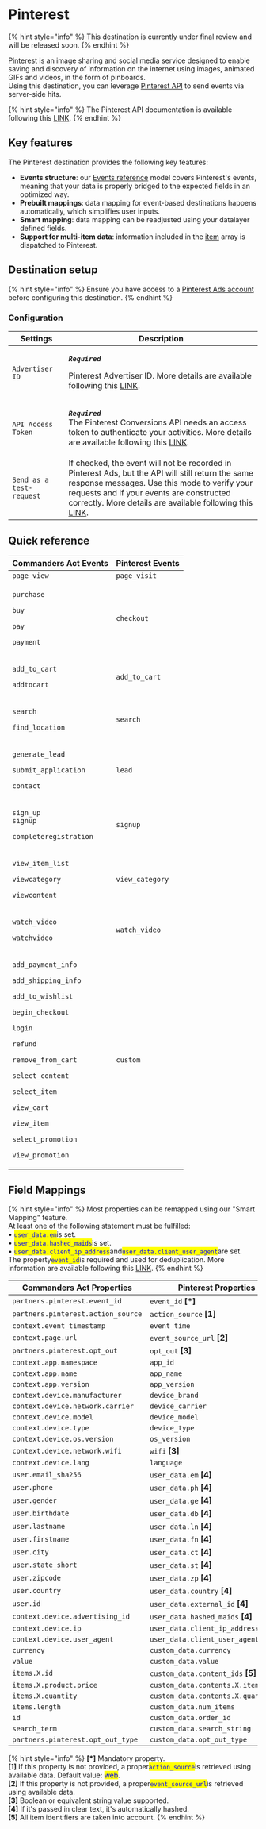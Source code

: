 # Pinterest

{% hint style="info" %}
This destination is currently under final review and will be released soon.
{% endhint %}

[Pinterest](https://www.pinterest.com) is an image sharing and social media service designed to enable saving and discovery of information on the internet using images, animated GIFs and videos, in the form of pinboards.\
Using this destination, you can leverage [Pinterest API](https://developers.pinterest.com/docs/conversions/conversion-management/#Tracking%20conversions%20with%20the%20Pinterest%20API) to send events via server-side hits.

{% hint style="info" %}
The Pinterest API documentation is available following this [LINK](https://developers.pinterest.com/docs/api/v5/#tag/conversion\_events).
{% endhint %}

## Key features

The Pinterest destination provides the following key features:

* **Events structure**: our [Events reference](https://community.commandersact.com/platform-x/developers/tracking/events-reference) model covers Pinterest's events, meaning that your data is properly bridged to the expected fields in an optimized way.
* **Prebuilt mappings**: data mapping for event-based destinations happens automatically, which simplifies user inputs.
* **Smart mapping**: data mapping can be readjusted using your datalayer defined fields.&#x20;
* **Support for multi-item data**: information included in the [item](https://community.commandersact.com/platform-x/developers/tracking/events-reference#item) array is dispatched to Pinterest.

## Destination setup

{% hint style="info" %}
Ensure you have access to a [Pinterest Ads account](https://ads.pinterest.com) before configuring this destination.
{% endhint %}

### Configuration

| Settings                 | Description                                                                                                                                                                                                                                                                                                                                                                               |
| ------------------------ | ----------------------------------------------------------------------------------------------------------------------------------------------------------------------------------------------------------------------------------------------------------------------------------------------------------------------------------------------------------------------------------------- |
| `Advertiser ID`          | <p><em><strong><code>Required</code></strong></em></p><p>Pinterest Advertiser ID. More details are available following this <a href="https://developers.pinterest.com/docs/conversions/3rd-party-api-integrations/#Getting%20your%20Access%20Token%20and%20Advertiser%20ID">LINK</a>.</p>                                                                                                 |
| `API Access Token`       | <p><em><strong><code>Required</code></strong></em><br><em><strong><code></code></strong></em>The Pinterest Conversions API needs an access token to authenticate your activities. More details are available following this <a href="https://developers.pinterest.com/docs/conversions/3rd-party-api-integrations/#Getting%20your%20Access%20Token%20and%20Advertiser%20ID">LINK</a>.</p> |
| `Send as a test-request` | If checked, the event will not be recorded in Pinterest Ads, but the API will still return the same response messages. Use this mode to verify your requests and if your events are constructed correctly. More details are available following this [LINK](https://developers.pinterest.com/docs/conversions/conversion-management/#Testing%20your%20request).                           |

## Quick reference

| Commanders Act Events                                                                                                                                                                                                                                                                                                                                                                                                                  | Pinterest Events |
| -------------------------------------------------------------------------------------------------------------------------------------------------------------------------------------------------------------------------------------------------------------------------------------------------------------------------------------------------------------------------------------------------------------------------------------- | ---------------- |
| `page_view`                                                                                                                                                                                                                                                                                                                                                                                                                            | `page_visit`     |
| <p><code>purchase</code></p><p><code>buy</code></p><p><code>pay</code></p><p><code>payment</code></p>                                                                                                                                                                                                                                                                                                                                  | `checkout`       |
| <p><code>add_to_cart</code></p><p><code>addtocart</code></p>                                                                                                                                                                                                                                                                                                                                                                           | `add_to_cart`    |
| <p><code>search</code></p><p><code>find_location</code></p>                                                                                                                                                                                                                                                                                                                                                                            | `search`         |
| <p><code>generate_lead</code></p><p><code>submit_application</code></p><p><code>contact</code></p>                                                                                                                                                                                                                                                                                                                                     | `lead`           |
| <p><code>sign_up</code><br><code>signup</code></p><p><code>completeregistration</code></p>                                                                                                                                                                                                                                                                                                                                             | `signup`         |
| <p><code>view_item_list</code></p><p><code>viewcategory</code></p><p><code>viewcontent</code></p>                                                                                                                                                                                                                                                                                                                                      | `view_category`  |
| <p><code>watch_video</code></p><p><code>watchvideo</code></p>                                                                                                                                                                                                                                                                                                                                                                          | `watch_video`    |
| <p><code>add_payment_info</code></p><p><code>add_shipping_info</code></p><p><code>add_to_wishlist</code></p><p><code>begin_checkout</code></p><p><code>login</code></p><p><code>refund</code></p><p><code>remove_from_cart</code></p><p><code>select_content</code></p><p><code>select_item</code></p><p><code>view_cart</code></p><p><code>view_item</code></p><p><code>select_promotion</code></p><p><code>view_promotion</code></p> | `custom`         |

## Field Mappings

{% hint style="info" %}
Most properties can be remapped using our "Smart Mapping" feature.\
At least one of the following statement must be fulfilled:\
• <mark style="color:blue;">`user_data.em`</mark>is set.\
• <mark style="color:blue;">`user_data.hashed_maids`</mark>is set.\
• <mark style="color:blue;">`user_data.client_ip_address`</mark>and<mark style="color:blue;">`user_data.client_user_agent`</mark>are set.\
The property<mark style="color:blue;">`event_id`</mark>is required and used for deduplication. More information are available following this [LINK](https://developers.pinterest.com/docs/conversions/conversion-management/#How%20deduplication%20works#%0AHow%20deduplication%20works).&#x20;
{% endhint %}

| Commanders Act Properties          | Pinterest Properties                |
| ---------------------------------- | ----------------------------------- |
| `partners.pinterest.event_id`      | `event_id` **\[\*]**                |
| `partners.pinterest.action_source` | `action_source` **\[1]**            |
| `context.event_timestamp`          | `event_time`                        |
| `context.page.url`                 | `event_source_url` **\[2]**         |
| `partners.pinterest.opt_out`       | `opt_out` **\[3]**                  |
| `context.app.namespace`            | `app_id`                            |
| `context.app.name`                 | `app_name`                          |
| `context.app.version`              | `app_version`                       |
| `context.device.manufacturer`      | `device_brand`                      |
| `context.device.network.carrier`   | `device_carrier`                    |
| `context.device.model`             | `device_model`                      |
| `context.device.type`              | `device_type`                       |
| `context.device.os.version`        | `os_version`                        |
| `context.device.network.wifi`      | `wifi` **\[3]**                     |
| `context.device.lang`              | `language`                          |
| `user.email_sha256`                | `user_data.em` **\[4]**             |
| `user.phone`                       | `user_data.ph` **\[4]**             |
| `user.gender`                      | `user_data.ge` **\[4]**             |
| `user.birthdate`                   | `user_data.db` **\[4]**             |
| `user.lastname`                    | `user_data.ln` **\[4]**             |
| `user.firstname`                   | `user_data.fn` **\[4]**             |
| `user.city`                        | `user_data.ct` **\[4]**             |
| `user.state_short`                 | `user_data.st` **\[4]**             |
| `user.zipcode`                     | `user_data.zp` **\[4]**             |
| `user.country`                     | `user_data.country` **\[4]**        |
| `user.id`                          | `user_data.external_id` **\[4]**    |
| `context.device.advertising_id`    | `user_data.hashed_maids` **\[4]**   |
| `context.device.ip`                | `user_data.client_ip_address`       |
| `context.device.user_agent`        | `user_data.client_user_agent`       |
| `currency`                         | `custom_data.currency`              |
| `value`                            | `custom_data.value`                 |
| `items.X.id`                       | `custom_data.content_ids` **\[5]**  |
| `items.X.product.price`            | `custom_data.contents.X.item_price` |
| `items.X.quantity`                 | `custom_data.contents.X.quantity`   |
| `items.length`                     | `custom_data.num_items`             |
| `id`                               | `custom_data.order_id`              |
| `search_term`                      | `custom_data.search_string`         |
| `partners.pinterest.opt_out_type`  | `custom_data.opt_out_type`          |

{% hint style="info" %}
**\[\*]** Mandatory property.\
**\[1]** If this property is not provided, a proper<mark style="color:blue;">`action_source`</mark>is retrieved using available data. Default value: <mark style="color:blue;">web</mark>.\
**\[2]** If this property is not provided, a proper<mark style="color:blue;">`event_source_url`</mark>is retrieved using available data.\
**\[3]** Boolean or equivalent string value supported.\
**\[4]** If it's passed in clear text, it's automatically hashed.\
**\[5]** All item identifiers are taken into account.
{% endhint %}
